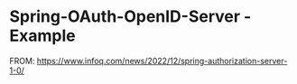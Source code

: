 # Spring-OAuth-OpenID-Server - Example

FROM: https://www.infoq.com/news/2022/12/spring-authorization-server-1-0/
